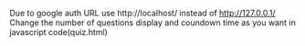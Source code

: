 Due to google auth URL use http://localhost/ instead of http://127.0.0.1/ 
Change the number of questions display and coundown time as you want in javascript code(quiz.html)
